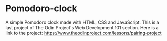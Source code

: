 # Pomodoro-clock
A simple Pomodoro clock made with HTML, CSS and JavaScript. This is a last project of The Odin Project's Web Development 101 section. Here is a link to the project: https://www.theodinproject.com/lessons/pairing-project
